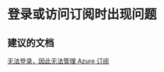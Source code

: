 <properties
    pageTitle="登录或访问订阅时出现问题"
    description="登录或访问订阅时出现问题"
    service="azure-subscription-management"
    resource="subscription-management"
    authors="jlian"
    displayOrder=""
    selfHelpType="generic"
    supportTopicIds="32454922"
    resourceTags=""
    productPesIds="15660"
    cloudEnvironments="public"
/>


# <a name="issues-signing-in-or-accessing-my-subscriptions"></a>登录或访问订阅时出现问题

## <a name="recommended-documents"></a>**建议的文档**

[无法登录，因此无法管理 Azure 订阅](https://docs.microsoft.com/azure/billing-cannot-login-subscription)



<!--HONumber=Dec16_HO4-->


